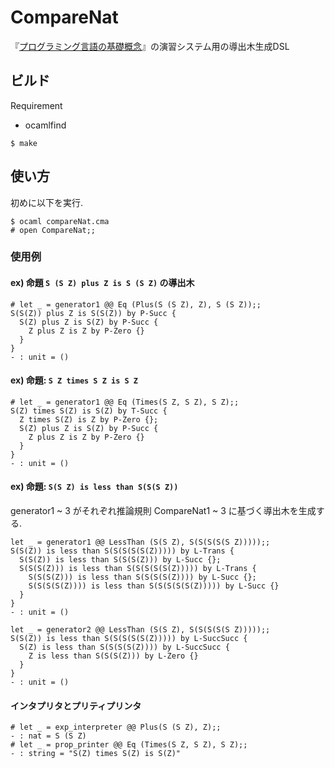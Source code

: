 # CompareNat
『[プログラミング言語の基礎概念](https://www.fos.kuis.kyoto-u.ac.jp/~igarashi/CoPL/)』の演習システム用の導出木生成DSL

## ビルド
Requirement
- ocamlfind

```
$ make
```

## 使い方
初めに以下を実行.
```
$ ocaml compareNat.cma
# open CompareNat;;
```

### 使用例
#### ex) 命題 `S (S Z) plus Z is S (S Z)` の導出木
```
# let _ = generator1 @@ Eq (Plus(S (S Z), Z), S (S Z));;
S(S(Z)) plus Z is S(S(Z)) by P-Succ {
  S(Z) plus Z is S(Z) by P-Succ {
    Z plus Z is Z by P-Zero {}
  }
}
- : unit = ()
```

#### ex) 命題:  `S Z times S Z is S Z`
```
# let _ = generator1 @@ Eq (Times(S Z, S Z), S Z);;
S(Z) times S(Z) is S(Z) by T-Succ {
  Z times S(Z) is Z by P-Zero {};
  S(Z) plus Z is S(Z) by P-Succ {
    Z plus Z is Z by P-Zero {}
  }
}
- : unit = ()
```

#### ex) 命題:  `S(S Z) is less than S(S(S Z))`
generator1 ~ 3 がそれぞれ推論規則 CompareNat1 ~ 3 に基づく導出木を生成する.

```
let _ = generator1 @@ LessThan (S(S Z), S(S(S(S(S Z)))));;
S(S(Z)) is less than S(S(S(S(S(Z))))) by L-Trans {
  S(S(Z)) is less than S(S(S(Z))) by L-Succ {};
  S(S(S(Z))) is less than S(S(S(S(S(Z))))) by L-Trans {
    S(S(S(Z))) is less than S(S(S(S(Z)))) by L-Succ {};
    S(S(S(S(Z)))) is less than S(S(S(S(S(Z))))) by L-Succ {}
  }
}
- : unit = ()
```

```
let _ = generator2 @@ LessThan (S(S Z), S(S(S(S(S Z)))));;
S(S(Z)) is less than S(S(S(S(S(Z))))) by L-SuccSucc {
  S(Z) is less than S(S(S(S(Z)))) by L-SuccSucc {
    Z is less than S(S(S(Z))) by L-Zero {}
  }
}
- : unit = ()
```


#### インタプリタとプリティプリンタ
```
# let _ = exp_interpreter @@ Plus(S (S Z), Z);;
- : nat = S (S Z)
# let _ = prop_printer @@ Eq (Times(S Z, S Z), S Z);;
- : string = "S(Z) times S(Z) is S(Z)"
```
